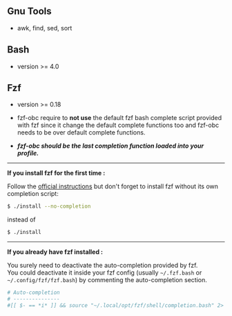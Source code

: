 ## Gnu Tools

- awk, find, sed, sort

## Bash

- version \>= 4.0

## Fzf

- version >= 0.18

- fzf-obc require to **not use** the default fzf bash complete script provided with fzf since it change the default complete functions too and fzf-obc needs to be over default complete functions.  
- ***fzf-obc should be the last completion function loaded into your profile.***

---

**If you install fzf for the first time :**  

Follow the [official instructions](https://github.com/junegunn/fzf#using-git) but don't forget to install fzf without its own completion script:

```bash
$ ./install --no-completion
```

instead of

```bash
$ ./install
```

---

**If you already have fzf installed :**  

You surely need to deactivate the auto-completion provided by fzf.  
You could deactivate it inside your fzf config (usually `~/.fzf.bash` or `~/.config/fzf/fzf.bash`) by commenting the auto-completion section.

```bash
# Auto-completion
# ---------------
#[[ $- == *i* ]] && source "~/.local/opt/fzf/shell/completion.bash" 2> /dev/null
```
